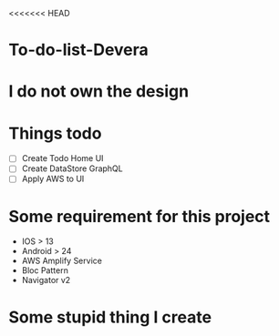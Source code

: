 <<<<<<< HEAD

# To-do-list-Devera

# I do not own the design

# Things todo

- [ ] Create Todo Home UI
- [ ] Create DataStore GraphQL
- [ ] Apply AWS to UI

# Some requirement for this project

- IOS > 13
- Android > 24
- AWS Amplify Service
- Bloc Pattern
- Navigator v2

# Some stupid thing I create
